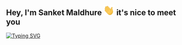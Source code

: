 ## Hey,  I'm Sanket Maldhure <img src="https://raw.githubusercontent.com/ABSphreak/ABSphreak/master/gifs/Hi.gif" width="30px"> it's nice to meet you

[![Typing SVG](https://readme-typing-svg.herokuapp.com?font=Fira+Code&weight=600&pause=1000&center=true&width=435&lines=Hey+I'm+Full+Stack++Web+Developer;+Hey+I'm+Front-end+Developer;Hey+I'm+Back-end+Developer;Hey+I'm+React+js+Developer;Hey+I'm+Node+js+Developer;Hey+I'm+Open+Source+Contributer)](https://git.io/typing-svg)

<!--
**sanketmaldhure/sanketmaldhure** is a ✨ _special_ ✨ repository because its `README.md` (this file) appears on your GitHub profile.

Here are some ideas to get you started:

- 🔭 I’m currently working on ...
- 🌱 I’m currently learning ...
- 👯 I’m looking to collaborate on ...
- 🤔 I’m looking for help with ...
- 💬 Ask me about ...
- 📫 How to reach me: ...
- 😄 Pronouns: ...
- ⚡ Fun fact: ...
-->
